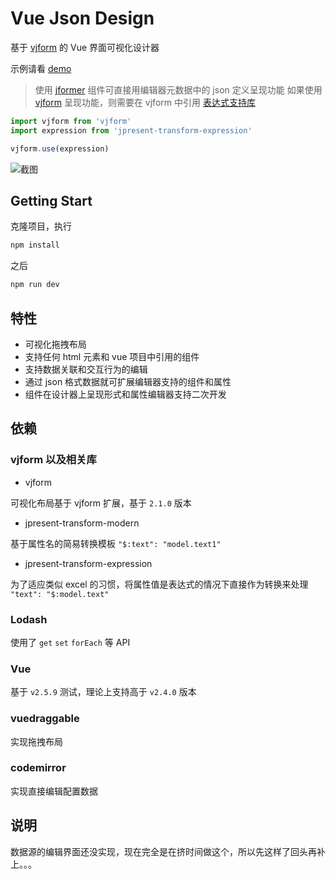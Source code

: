 # Vue Json Design

基于 [vjform](https://github.com/fyl080801/vjform) 的 Vue 界面可视化设计器

示例请看 [demo](https://fyl080801_admin.gitee.io/vjdesign-demo)

> 使用 [jformer](https://gitee.com/fyl080801_admin/jformer) 组件可直接用编辑器元数据中的 json 定义呈现功能
> 如果使用 [vjform](https://github.com/fyl080801/vjform) 呈现功能，则需要在 vjform 中引用 [表达式支持库](https://github.com/fyl080801/jpresent-transform-expression)

```javascript
import vjform from 'vjform'
import expression from 'jpresent-transform-expression'

vjform.use(expression)
```

![截图](https://tva1.sinaimg.cn/large/0081Kckwly1gk1t04rlxqj31ns0u0alu.jpg)

## Getting Start

克隆项目，执行

```bash
npm install
```

之后

```bash
npm run dev
```

## 特性

- 可视化拖拽布局
- 支持任何 html 元素和 vue 项目中引用的组件
- 支持数据关联和交互行为的编辑
- 通过 json 格式数据就可扩展编辑器支持的组件和属性
- 组件在设计器上呈现形式和属性编辑器支持二次开发

## 依赖

### vjform 以及相关库

- vjform

可视化布局基于 vjform 扩展，基于 `2.1.0` 版本

- jpresent-transform-modern

基于属性名的简易转换模板 `"$:text": "model.text1"`

- jpresent-transform-expression

为了适应类似 excel 的习惯，将属性值是表达式的情况下直接作为转换来处理 `"text": "$:model.text"`

### Lodash

使用了 `get` `set` `forEach` 等 API

### Vue

基于 `v2.5.9` 测试，理论上支持高于 `v2.4.0` 版本

### vuedraggable

实现拖拽布局

### codemirror

实现直接编辑配置数据

## 说明

数据源的编辑界面还没实现，现在完全是在挤时间做这个，所以先这样了回头再补上。。。
